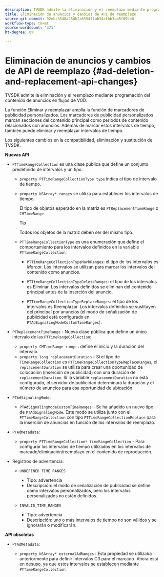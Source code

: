 ```yaml
---
description: TVSDK admite la eliminación y el reemplazo mediante programación del contenido de anuncios en flujos de VOD.
title: Eliminación de anuncios y cambios de API de reemplazo
source-git-commit: 02ebc3548a254b2a6554f1ab34afbb3ea5f09bb8
workflow-type: tm+mt
source-wordcount: '371'
ht-degree: 0%

---
```


# Eliminación de anuncios y cambios de API de reemplazo {#ad-deletion-and-replacement-api-changes}

TVSDK admite la eliminación y el reemplazo mediante programación del contenido de anuncios en flujos de VOD.

La función Eliminar y reemplazar amplía la función de marcadores de publicidad personalizados. Los marcadores de publicidad personalizados marcan secciones del contenido principal como periodos de contenido relacionados con anuncios. Además de marcar estos intervalos de tiempo, también puede eliminar y reemplazar intervalos de tiempo.

<!--<a id="section_7A90BFE99F1A4D908D6DDB0B49FA1199"></a>-->

Los siguientes cambios en la compatibilidad, eliminación y sustitución de TVSDK.

**Nuevas API**

* `PTTimeRangeCollection` es una clase pública que define un conjunto predefinido de intervalos y un tipo:

   * `property PTTimeRangeCollectionType type` indica el tipo de intervalo de tiempo.
   * `property NSArray* ranges` se utiliza para establecer los intervalos de tiempo.

     El tipo de objetos esperado en la matriz es `PTReplacementTimeRange` o `CMTimeRange`.

     >[!TIP]
     >
     >Todos los objetos de la matriz deben ser del mismo tipo.

   * `PTTimeRangeCollectionType` es una enumeración que define el comportamiento para los intervalos definidos en la variable `PTTimeRangeCollection`:

      * `PTTimeRangeCollectionTypeMarkRanges`: el tipo de los intervalos es *Marcar*. Los intervalos se utilizan para marcar los intervalos del contenido como anuncios.

      * `PTTimeRangeCollectionTypeDeleteRanges`: el tipo de los intervalos es Eliminar. Los intervalos definidos se eliminan del contenido principal antes de la inserción del anuncio.
      * `PTTimeRangeCollectionTypeReplaceRanges`: el tipo de los intervalos es Reemplazar. Los intervalos definidos se sustituyen del principal por anuncios (el modo de señalización de publicidad está configurado en `PTAdSignalingModeCustomTimeRanges`).

* `PTReplacementTimeRange` - Nueva clase pública que define un único intervalo de las `PTTimeRangeCollection`:

   * `property CMTimeRange range` : define el inicio y la duración del intervalo.
   * `property long replacementDuration` - Si el tipo de `TimeRangeCollection` es `PTTimeRangeCollectionTypeReplaceRanges`, el `replacementDuration` se utiliza para crear una oportunidad de colocación (inserción de publicidad) con una duración de `replacementDuration`. Si la variable `replacementDuration` no está configurado, el servidor de publicidad determinará la duración y el número de anuncios para esa oportunidad de ubicación.

* `PTAdSignalingMode`:

   * `PTAdSignalingModeCustomTimeRanges` - Se ha añadido un nuevo tipo de `PTAdSignalingMode`. Este modo se utiliza junto con el `PTTimeRangeCollection` con tipo `PTTimeRangeCollectionReplace` para la inserción de anuncios en función de los intervalos de reemplazo.

* `PTAdMetadata`:

   * `property PTTimeRangeCollection* timeRangeCollection` - Para configurar los intervalos de tiempo utilizados en los intervalos de marcado/eliminación/reemplazo en el contenido de reproducción.

* Registros de advertencia:

   * `UNDEFINED_TIME_RANGES`

      * Tipo: advertencia
      * Descripción: el modo de señalización de publicidad se define como intervalos personalizados, pero los intervalos personalizados no están definidos.

   * `INVALID_TIME_RANGES`

      * Tipo: advertencia
      * Descripción: uno o más intervalos de tiempo no son válidos y se ignorarán o modificarán.

**API obsoletas**

* `PTAdMetadata`:

   * `property NSArray* externalAdRanges` : Esta propiedad se utilizaba anteriormente para definir intervalos C3 para el marcado. Ahora está en desuso, ya que estos intervalos se establecen mediante `PTTimeRangeCollection`.
